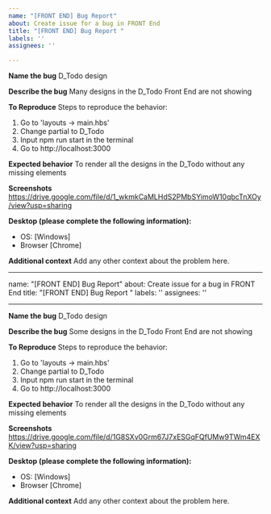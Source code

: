 ```yaml
---
name: "[FRONT END] Bug Report"
about: Create issue for a bug in FRONT End
title: "[FRONT END] Bug Report "
labels: ''
assignees: ''

---
```


**Name the bug**
D_Todo design

**Describe the bug**
Many designs in the D_Todo Front End are not showing

**To Reproduce**
Steps to reproduce the behavior:
1. Go to 'layouts -> main.hbs'
2. Change partial to D_Todo
3. Input npm run start in the terminal 
4. Go to http://localhost:3000

**Expected behavior**
To render all the designs in the D_Todo without any missing elements

**Screenshots**
https://drive.google.com/file/d/1_wkmkCaMLHdS2PMbSYimoW10qbcTnXOy/view?usp=sharing

**Desktop (please complete the following information):**
 - OS: [Windows]
 - Browser [Chrome]

**Additional context**
Add any other context about the problem here.

---
name: "[FRONT END] Bug Report"
about: Create issue for a bug in FRONT End
title: "[FRONT END] Bug Report "
labels: ''
assignees: ''

---

**Name the bug**
D_Todo design

**Describe the bug**
Some designs in the D_Todo Front End are not showing

**To Reproduce**
Steps to reproduce the behavior:
1. Go to 'layouts -> main.hbs'
2. Change partial to D_Todo
3. Input npm run start in the terminal 
4. Go to http://localhost:3000

**Expected behavior**
To render all the designs in the D_Todo without any missing elements

**Screenshots**
https://drive.google.com/file/d/1G8SXv0Grm67J7xESGqFQfUMw9TWm4EXK/view?usp=sharing

**Desktop (please complete the following information):**
 - OS: [Windows]
 - Browser [Chrome]

**Additional context**
Add any other context about the problem here.





